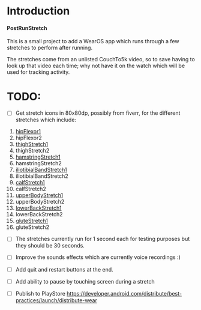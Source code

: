 # Introduction

#### PostRunStretch

This is a small project to add a WearOS app which runs through a few stretches to perform after running.

The stretches come from an unlisted CouchTo5k video, so to save having to look up that video each time; why not have it on the watch which will be used for tracking activity.

# TODO:

- [ ] Get stretch icons in 80x80dp, possibly from fiverr, for the different stretches which include:
1. [hipFlexor1](https://thumbs.dreamstime.com/b/man-doing-half-kneeling-hip-flexor-stretch-exercise-man-doing-half-kneeling-hip-flexor-stretch-exercise-flat-vector-illustration-220734795.jpg)
1. hipFlexor2
1. [thighStretch1](https://thumbs.dreamstime.com/z/standing-quadriceps-stretch-sport-exersice-silhouettes-woman-doing-exercise-workout-training-vector-illustration-standing-136707526.jpg)
1. thighStretch2
1. [hamstringStretch1](https://thumbs.dreamstime.com/b/basic-rgb-220571865.jpg)
1. hamstringStretch2
1. [iliotibialBandStretch1](https://i.ytimg.com/vi/GodaVDAhOYQ/maxresdefault.jpg)
1. iliotibialBandStretch2
1. [calfStretch1](https://media.istockphoto.com/vectors/-vector-id1147247749?k=20&m=1147247749&s=612x612&w=0&h=hpa5pn8rVQ1OmYfs0y-Ber_niiNQl351YFM8QPB4fZw=)
1. calfStretch2
1. [upperBodyStretch1](https://media.istockphoto.com/vectors/back-stretching-woman-doing-exercise-for-back-pain-vector-id1151521577?k=20&m=1151521577&s=612x612&w=0&h=MSeK3loPiIs_2SOqz-Fg_TDOKtMPL4--uuyPMSH79RA=)
1. upperBodyStretch2
1. [lowerBackStretch1](https://previews.123rf.com/images/comotomo/comotomo1901/comotomo190100512/126198327-knee-to-chest-lower-back-stretch-sport-exersice-silhouettes-of-woman-doing-exercise-workout-training.jpg)
1. lowerBackStretch2
1. [gluteStretch1](https://c8.alamy.com/comp/JK15TY/runner-stretching-gluteus-maximus-muscles-knee-to-chest-buttocks-stretch-JK15TY.jpg)
1. gluteStretch2
  
- [ ] The stretches currently run for 1 second each for testing purposes but they should be 30 seconds.
  
- [ ] Improve the sounds effects which are currently voice recordings :)

- [ ] Add quit and restart buttons at the end.

- [ ] Add ability to pause by touching screen during a stretch

- [ ] Publish to PlayStore https://developer.android.com/distribute/best-practices/launch/distribute-wear

